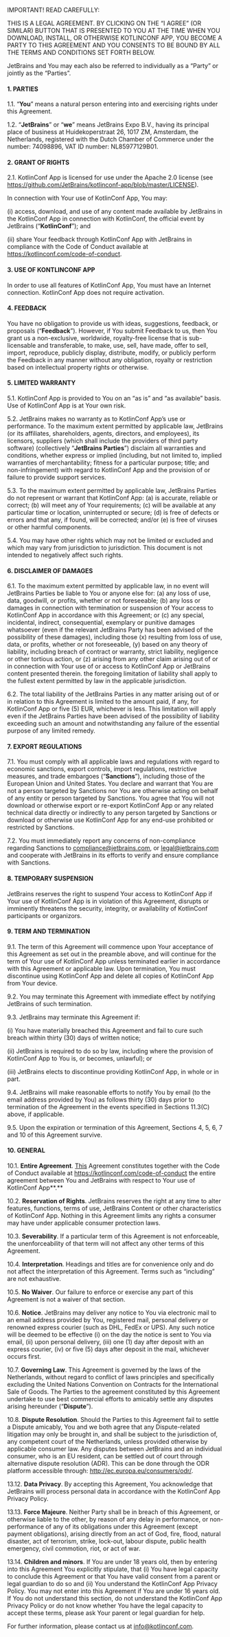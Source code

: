 IMPORTANT! READ CAREFULLY:

THIS IS A LEGAL AGREEMENT. BY CLICKING ON THE “I AGREE” (OR SIMILAR)
BUTTON THAT IS PRESENTED TO YOU AT THE TIME WHEN YOU DOWNLOAD, INSTALL,
OR OTHERWISE KOTLINCONF APP, YOU BECOME A PARTY TO THIS AGREEMENT AND
YOU CONSENTS TO BE BOUND BY ALL THE TERMS AND CONDITIONS SET FORTH
BELOW.

JetBrains and You may each also be referred to individually as a “Party”
or jointly as the “Parties”.

#### 1. PARTIES

1.1. “**You**” means a natural person entering into and exercising
rights under this Agreement.

1.2. “**JetBrains**” or “**we**” means JetBrains Expo B.V., having its
principal place of business at Huidekoperstraat 26, 1017 ZM, Amsterdam,
the Netherlands, registered with the Dutch Chamber of Commerce under the
number: 74098896, VAT ID number: NL85977129B01.

#### 2. GRANT OF RIGHTS

2.1. KotlinConf App is licensed for use under the Apache 2.0 license
(see
[<u>https://github.com/JetBrains/kotlinconf-app/blob/master/LICENSE</u>](https://github.com/JetBrains/kotlinconf-app/blob/master/LICENSE)).

In connection with Your use of KotlinConf App, You may:

\(i\) access, download, and use of any content made available by
JetBrains in the KotlinConf App in connection with KotlinConf, the
official event by JetBrains (“**KotlinConf**”); and

\(ii\) share Your feedback through KotlinConf App with JetBrains in
compliance with the Code of Conduct available at
[<span class="mark">https://kotlinconf.com/code-of-conduct</span>](https://kotlinconf.com/code-of-conduct).

#### 3. USE OF KONTLINCONF APP

In order to use all features of KotlinConf App, You must have an
Internet connection. KotlinConf App does not require activation.

#### 4. FEEDBACK

You have no obligation to provide us with ideas, suggestions, feedback,
or proposals (“**Feedback**”). However, if You submit Feedback to us,
then You grant us a non-exclusive, worldwide, royalty-free license that
is sub-licensable and transferable, to make, use, sell, have made, offer
to sell, import, reproduce, publicly display, distribute, modify, or
publicly perform the Feedback in any manner without any obligation,
royalty or restriction based on intellectual property rights or
otherwise.

#### 5. LIMITED WARRANTY

5.1. KotlinConf App is provided to You on an “as is” and “as available”
basis. Use of KotlinConf App is at Your own risk.

5.2. JetBrains makes no warranty as to KotlinConf App’s use or
performance. To the maximum extent permitted by applicable law,
JetBrains (or its affiliates, shareholders, agents, directors, and
employees), its licensors, suppliers (which shall include the providers
of third party software) (collectively “**JetBrains Parties**”) disclaim
all warranties and conditions, whether express or implied (including,
but not limited to, implied warranties of merchantability; fitness for a
particular purpose; title; and non-infringement) with regard to
KotlinConf App and the provision of or failure to provide support
services.

5.3. To the maximum extent permitted by applicable law, JetBrains
Parties do not represent or warrant that KotlinConf App: (a) is
accurate, reliable or correct; (b) will meet any of Your requirements;
(c) will be available at any particular time or location, uninterrupted
or secure; (d) is free of defects or errors and that any, if found, will
be corrected; and/or (e) is free of viruses or other harmful components.

5.4. You may have other rights which may not be limited or excluded and
which may vary from jurisdiction to jurisdiction. This document is not
intended to negatively affect such rights.

#### 6. DISCLAIMER OF DAMAGES

6.1. To the maximum extent permitted by applicable law, in no event will
JetBrains Parties be liable to You or anyone else for: (a) any loss of
use, data, goodwill, or profits, whether or not foreseeable; (b) any
loss or damages in connection with termination or suspension of Your
access to KotlinConf App in accordance with this Agreement; or (c) any
special, incidental, indirect, consequential, exemplary or punitive
damages whatsoever (even if the relevant JetBrains Party has been
advised of the possibility of these damages), including those (x)
resulting from loss of use, data, or profits, whether or not
foreseeable, (y) based on any theory of liability, including breach of
contract or warranty, strict liability, negligence or other tortious
action, or (z) arising from any other claim arising out of or in
connection with Your use of or access to KotlinConf App or JetBrains
content presented therein. the foregoing limitation of liability shall
apply to the fullest extent permitted by law in the applicable
jurisdiction.

6.2. The total liability of the JetBrains Parties in any matter arising
out of or in relation to this Agreement is limited to the amount paid,
if any, for KotlinConf App or five (5) EUR, whichever is less. This
limitation will apply even if the JetBrains Parties have been advised of
the possibility of liability exceeding such an amount and
notwithstanding any failure of the essential purpose of any limited
remedy.

#### 7. EXPORT REGULATIONS

7.1. You must comply with all applicable laws and regulations with
regard to economic sanctions, export controls, import regulations,
restrictive measures, and trade embargoes (“**Sanctions**”), including
those of the European Union and United States. You declare and warrant
that You are not a person targeted by Sanctions nor You are otherwise
acting on behalf of any entity or person targeted by Sanctions. You
agree that You will not download or otherwise export or re-export
KotlinConf App or any related technical data directly or indirectly to
any person targeted by Sanctions or download or otherwise use KotlinConf
App for any end-use prohibited or restricted by Sanctions.

7.2. You must immediately report any concerns of non-compliance
regarding Sanctions to
[<u>compliance@jetbrains.com</u>](mailto:compliance@jetbrains.com), or
[<u>legal@jetbrains.com</u>](mailto:legal@jetbrains.com) and cooperate
with JetBrains in its efforts to verify and ensure compliance with
Sanctions.

#### 8. TEMPORARY SUSPENSION

JetBrains reserves the right to suspend Your access to KotlinConf App if
Your use of KotlinConf App is in violation of this Agreement, disrupts
or imminently threatens the security, integrity, or availability of
KotlinConf participants or organizors.

#### 9. TERM AND TERMINATION

9.1. The term of this Agreement will commence upon Your acceptance of
this Agreement as set out in the preamble above, and will continue for
the term of Your use of KotlinConf App unless terminated earlier in
accordance with this Agreement or applicable law. Upon termination, You
must discontinue using KotlinConf App and delete all copies of
KotlinConf App from Your device.

9.2. You may terminate this Agreement with immediate effect by notifying
JetBrains of such termination.

9.3. JetBrains may terminate this Agreement if:

\(i\) You have materially breached this Agreement and fail to cure such
breach within thirty (30) days of written notice;

\(ii\) JetBrains is required to do so by law, including where the
provision of KotlinConf App to You is, or becomes, unlawful); or

\(iii\) JetBrains elects to discontinue providing KotlinConf App, in
whole or in part.

9.4. JetBrains will make reasonable efforts to notify You by email (to
the email address provided by You) as follows thirty (30) days prior to
termination of the Agreement in the events specified in Sections 11.3(C)
above, if applicable.

9.5. Upon the expiration or termination of this Agreement, Sections 4,
5, 6, 7 and 10 of this Agreement survive.

#### 10. GENERAL

10.1. **Entire Agreement**.
[This](https://www.lawinsider.com/clause/entire-agreement) Agreement
constitutes together with the Code of Conduct available at
[<span class="mark">https://kotlinconf.com/code-of-conduct</span>](https://kotlinconf.com/code-of-conduct)
the entire agreement between You and JetBrains with respect to Your use
of KotlinConf App**<span class="mark">.</span>**

10.2. **Reservation of Rights**. JetBrains reserves the right at any
time to alter features, functions, terms of use, JetBrains Content or
other characteristics of KotlinConf App. Nothing in this Agreement
limits any rights a consumer may have under applicable consumer
protection laws.

10.3. **Severability**. If a particular term of this Agreement is not
enforceable, the unenforceability of that term will not affect any other
terms of this Agreement.

10.4. **Interpretation**. Headings and titles are for convenience only
and do not affect the interpretation of this Agreement. Terms such as
“including” are not exhaustive.

10.5. **No Waiver**. Our failure to enforce or exercise any part of this
Agreement is not a waiver of that section.

10.6. **Notice**. JetBrains may deliver any notice to You via electronic
mail to an email address provided by You, registered mail, personal
delivery or renowned express courier (such as DHL, FedEx or UPS). Any
such notice will be deemed to be effective (i) on the day the notice is
sent to You via email, (ii) upon personal delivery, (iii) one (1) day
after deposit with an express courier, (iv) or five (5) days after
deposit in the mail, whichever occurs first.

10.7. **Governing Law**. This Agreement is governed by the laws of the
Netherlands, without regard to conflict of laws principles and
specifically excluding the United Nations Convention on Contracts for
the International Sale of Goods. The Parties to the agreement
constituted by this Agreement undertake to use best commercial efforts
to amicably settle any disputes arising hereunder (“**Dispute**”).

10.8. **Dispute Resolution**. Should the Parties to this Agreement fail
to settle a Dispute amicably, You and we both agree that any
Dispute-related litigation may only be brought in, and shall be subject
to the jurisdiction of, any competent court of the Netherlands, unless
provided otherwise by applicable consumer law. Any disputes between
JetBrains and an individual consumer, who is an EU resident, can be
settled out of court through alternative dispute resolution (ADR). This
can be done through the ODR platform accessible through:
[<u>http://ec.europa.eu/consumers/odr/</u>](http://ec.europa.eu/consumers/odr/).

13.12. **Data Privacy**. By accepting this Agreement, You acknowledge
that JetBrains will process personal data in accordance with the
<span class="mark">KotlinConf App Privacy Policy</span>.

13.13. **Force Majeure**. Neither Party shall be in breach of this
Agreement, or otherwise liable to the other, by reason of any delay in
performance, or non-performance of any of its obligations under this
Agreement (except payment obligations), arising directly from an act of
God, fire, flood, natural disaster, act of terrorism, strike, lock-out,
labour dispute, public health emergency, civil commotion, riot, or act
of war.

13.14. **Children and minors**. If You are under 18 years old, then by
entering into this Agreement You explicitly stipulate, that (i) You have
legal capacity to conclude this Agreement or that You have valid consent
from a parent or legal guardian to do so and (ii) You understand the
<span class="mark">KotlinConf App Privacy Policy</span>. You may not
enter into this Agreement if You are under 16 years old. If You do not
understand this section, do not understand the KotlinConf App Privacy
Policy or do not know whether You have the legal capacity to accept
these terms, please ask Your parent or legal guardian for help.

For further information, please contact us at
[<u>info@kotlinconf.com</u>](mailto:info@kotlinconf.com).
